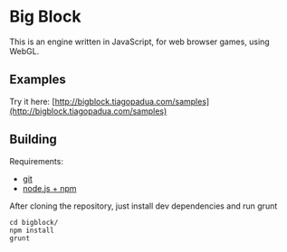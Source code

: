 # Big Block

This is an engine written in JavaScript, for web browser games, using WebGL.

## Examples

Try it here: [http://bigblock.tiagopadua.com/samples](http://bigblock.tiagopadua.com/samples)

## Building
Requirements:
* [git](https://git-scm.com/book/en/v2/Getting-Started-Installing-Git)
* [node.js + npm](https://docs.npmjs.com/getting-started/installing-node)

After cloning the repository, just install dev dependencies and run grunt
```
cd bigblock/
npm install
grunt
```
